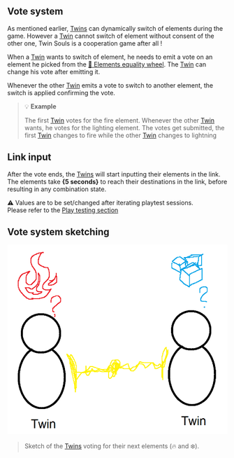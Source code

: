 ## Vote system

As mentioned earlier, [Twins](<../Twin.md>) can dynamically switch of elements during the game. 
However a [Twin](<../Twin.md>) cannot switch of element without consent of the other one, Twin Souls is a cooperation game after all !

When a [Twin](<../Twin.md>) wants to switch of element, 
he needs to emit a vote on an element he picked from the [🎡 Elements equality wheel](<Elements-equality-wheel.md>). 
The [Twin](<../Twin.md>) can change his vote after emitting it.

Whenever the other [Twin](<../Twin.md>) emits a vote to switch to another element, the switch is applied confirming the vote.

> 💡 **Example**
>
> The first [Twin](<../Twin.md>) votes for the fire element. Whenever the other [Twin](<../Twin.md>) wants, he votes for the lighting element. The votes get submitted, the first [Twin](<../Twin.md>) changes to fire while the other [Twin](<../Twin.md>) changes to lightning

## Link input

After the vote ends, the [Twins](<../Twin.md>) will start inputting their elements in the link. <br/> 
The elements take **{5 seconds}** to reach their destinations in the link, before resulting in any combination state.

⚠️ Values are to be set/changed after iterating playtest sessions. <br/> Please refer to the [Play testing section](<../../playtesting/index.md>)

## Vote system sketching

![vote-system](../../img/vote-system.png)
> Sketch of the [Twins](<../Twin.md>) voting for their next elements (🔥 and ❄️).